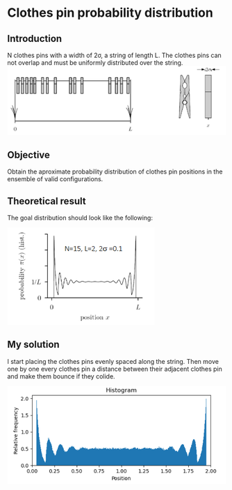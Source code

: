 # Clothes pin probability distribution
## Introduction
N clothes pins with a width of 2σ, a string of length L. The clothes pins can not overlap and must be uniformly distributed over the string.
![image](imgs/Teorical%20model2.PNG)

## Objective
Obtain the aproximate probability distribution of clothes pin positions in the ensemble of valid configurations.


## Theoretical result
The goal distribution should look like the following:

![image](imgs/Teorical%20model.PNG)

## My solution
I start placing the clothes pins evenly spaced along the string. Then move one by one every clothes pin a distance between their adjacent clothes pin and make them bounce if they colide.

![image](imgs/Result.png)
